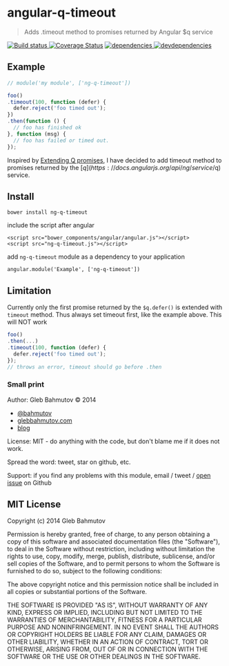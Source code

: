 # angular-q-timeout

> Adds .timeout method to promises returned by Angular $q service

[![Build status][angular-q-timeout-ci-image] ][angular-q-timeout-ci-url]
[![Coverage Status][angular-q-timeout-coverage-image]][angular-q-timeout-coverage-url]
[![dependencies][angular-q-timeout-dependencies-image] ][angular-q-timeout-dependencies-url]
[![devdependencies][angular-q-timeout-devdependencies-image] ][angular-q-timeout-devdependencies-url]

## Example

```js
// module('my module', ['ng-q-timeout'])

foo()
.timeout(100, function (defer) {
  defer.reject('foo timed out');
})
.then(function () {
  // foo has finished ok
}, function (msg) {
  // foo has failed or timed out.
});
```

Inspired by [Extending Q promises](http://dorp.io/blog/extending-q-promises.html), I have
decided to add timeout method to promises returned by the [$q](https://docs.angularjs.org/api/ng/service/$q)
service.

## Install

`bower install ng-q-timeout`

include the script after angular

    <script src="bower_components/angular/angular.js"></script>
    <script src="ng-q-timeout.js"></script>

add `ng-q-timeout` module as a dependency to your application

    angular.module('Example', ['ng-q-timeout'])

## Limitation

Currently only the first promise returned by the `$q.defer()` is extended with `timeout` method.
Thus always set timeout first, like the example above. This will NOT work

```js
foo()
.then(...)
.timeout(100, function (defer) {
  defer.reject('foo timed out');
});
// throws an error, timeout should go before .then
```

### Small print

Author: Gleb Bahmutov &copy; 2014

* [@bahmutov](https://twitter.com/bahmutov)
* [glebbahmutov.com](http://glebbahmutov.com)
* [blog](http://bahmutov.calepin.co/)

License: MIT - do anything with the code, but don't blame me if it does not work.

Spread the word: tweet, star on github, etc.

Support: if you find any problems with this module, email / tweet /
[open issue](https://github.com/bahmutov/angular-q-timeout/issues) on Github

## MIT License

Copyright (c) 2014 Gleb Bahmutov

Permission is hereby granted, free of charge, to any person
obtaining a copy of this software and associated documentation
files (the "Software"), to deal in the Software without
restriction, including without limitation the rights to use,
copy, modify, merge, publish, distribute, sublicense, and/or sell
copies of the Software, and to permit persons to whom the
Software is furnished to do so, subject to the following
conditions:

The above copyright notice and this permission notice shall be
included in all copies or substantial portions of the Software.

THE SOFTWARE IS PROVIDED "AS IS", WITHOUT WARRANTY OF ANY KIND,
EXPRESS OR IMPLIED, INCLUDING BUT NOT LIMITED TO THE WARRANTIES
OF MERCHANTABILITY, FITNESS FOR A PARTICULAR PURPOSE AND
NONINFRINGEMENT. IN NO EVENT SHALL THE AUTHORS OR COPYRIGHT
HOLDERS BE LIABLE FOR ANY CLAIM, DAMAGES OR OTHER LIABILITY,
WHETHER IN AN ACTION OF CONTRACT, TORT OR OTHERWISE, ARISING
FROM, OUT OF OR IN CONNECTION WITH THE SOFTWARE OR THE USE OR
OTHER DEALINGS IN THE SOFTWARE.

[angular-q-timeout-icon]: https://nodei.co/npm/angular-q-timeout.png?downloads=true
[angular-q-timeout-url]: https://npmjs.org/package/angular-q-timeout
[angular-q-timeout-ci-image]: https://travis-ci.org/bahmutov/angular-q-timeout.png?branch=master
[angular-q-timeout-ci-url]: https://travis-ci.org/bahmutov/angular-q-timeout
[angular-q-timeout-coverage-image]: https://coveralls.io/repos/bahmutov/angular-q-timeout/badge.png
[angular-q-timeout-coverage-url]: https://coveralls.io/r/bahmutov/angular-q-timeout
[angular-q-timeout-dependencies-image]: https://david-dm.org/bahmutov/angular-q-timeout.png
[angular-q-timeout-dependencies-url]: https://david-dm.org/bahmutov/angular-q-timeout
[angular-q-timeout-devdependencies-image]: https://david-dm.org/bahmutov/angular-q-timeout/dev-status.png
[angular-q-timeout-devdependencies-url]: https://david-dm.org/bahmutov/angular-q-timeout#info=devDependencies
